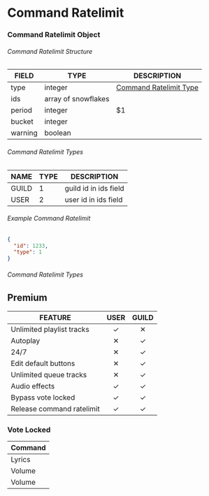 # Command Ratelimit

### Command Ratelimit Object

###### Command Ratelimit Structure

| FIELD   | TYPE                | DESCRIPTION                |
| ------- | ------------------- | -------------------------- |
| type    | integer             | [Command Ratelimit Type]() |
| ids     | array of snowflakes |                            |
| period  | integer             | $1                         |
| bucket  | integer             |                            |
| warning | boolean             |                            |

###### Command Ratelimit Types

| NAME  | TYPE | DESCRIPTION           |
| ----- | ---- | --------------------- |
| GUILD | 1    | guild id in ids field |
| USER  | 2    | user id in ids field  |

###### Example Command Ratelimit

```json
{
  "id": 1233,
  "type": 1
}
```

###### Command Ratelimit Types

## Premium

| FEATURE                   | USER | GUILD |
| ------------------------- | :--: | :---: |
| Unlimited playlist tracks |  ✓   |   ✕   |
| Autoplay                  |  ✕   |   ✓   |
| 24/7                      |  ✕   |   ✓   |
| Edit default buttons      |  ✕   |   ✓   |
| Unlimited queue tracks    |  ✕   |   ✓   |
| Audio effects             |  ✓   |   ✓   |
| Bypass vote locked        |  ✓   |   ✓   |
| Release command ratelimit |  ✓   |   ✓   |

### Vote Locked

| Command |
| ------- |
| Lyrics  |
| Volume  |
| Volume  |
